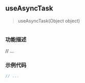 ## useAsyncTask

> useAsyncTask(Object object)

```ts
```

### 功能描述

// ...

### 示例代码

<demo></demo> 

<script lang="ts" setup>
  import Demo from './demo.vue'
</script>

```js
// ...
```